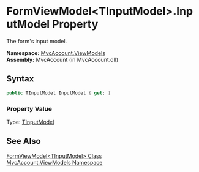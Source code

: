 FormViewModel&lt;TInputModel>.InputModel Property
=================================================
The form's input model.

**Namespace:** [MvcAccount.ViewModels][1]  
**Assembly:** MvcAccount (in MvcAccount.dll)

Syntax
------

```csharp
public TInputModel InputModel { get; }
```

### Property Value
Type: [TInputModel][2]

See Also
--------
[FormViewModel&lt;TInputModel> Class][2]  
[MvcAccount.ViewModels Namespace][1]  

[1]: ../README.md
[2]: README.md